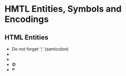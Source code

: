 # HMTL Entities, Symbols and Encodings

## HTML Entities
- Do not forget ';' (semicolon)
- &#12;
- &nbsp;
- &copy;
- &reg;